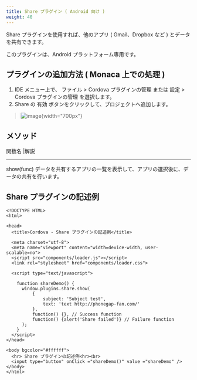 ```yaml
---
title: Share プラグイン ( Android 向け )
weight: 40
---
```


Share プラグインを使用すれば、他のアプリ ( Gmail、Dropbox など )
とデータを共有できます。

<div class="admonition note">

このプラグインは、Android プラットフォーム専用です。

</div>

プラグインの追加方法 ( Monaca 上での処理 )
------------------------------------------

1.  IDE メニュー上で、 ファイル &gt; Cordova プラグインの管理 または
    設定 &gt; Cordova プラグインの管理 を選択します。
2.  Share の 有効 ボタンをクリックして、プロジェクトへ追加します。

> ![image](images/share/1.png){width="700px"}

メソッド
--------

  関数名 |解説                                                                         
  ------------------------------------------------------------------------------------ -----------------------------------------------------------------------------------------------------------------------------------------------------------------------------------------------------------------------------------------------------------------------------------------------------------------------------------------------------------------------------------
  show(func)                                                                           データを共有するアプリの一覧を表示して、アプリの選択後に、データの共有を行います。

Share プラグインの記述例
------------------------

``` {.sourceCode .html}
<!DOCTYPE HTML>
<html>

<head>
  <title>Cordova - Share プラグインの記述例</title>

  <meta charset="utf-8">
  <meta name="viewport" content="width=device-width, user-scalable=no">
  <script src="components/loader.js"></script>
  <link rel="stylesheet" href="components/loader.css">

  <script type="text/javascript">

    function shareDemo() {
      window.plugins.share.show(
          {
              subject: 'Subject test',
              text: 'text http://phonegap-fan.com/'
          },
          function() {}, // Success function
          function() {alert('Share failed')} // Failure function
      );
    }
  </script>
</head>

<body bgcolor="#ffffff">
  <hr> Share プラグインの記述例<hr><br>
  <input type="button" onClick ="shareDemo()" value ="shareDemo" />
</body>
</html>
```

